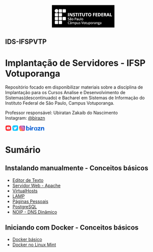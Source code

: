 <div align="center">
<img src="img/vtp_ifsp-pb.png" width="40%">
</div>

## IDS-IFSPVTP
# Implantação de Servidores - IFSP Votuporanga

Repositório focado em disponibilizar materiais sobre a disciplina de Implantação para os Cursos Analise e Desenvolvimento de Sistemas(descontinuado) e Bacharel em Sistemas de Informação do Instituto Federal de São Paulo, Campus Votuporanga.

Professor responsável: Ubiratan Zakaib do Nascimento
<br>Instagram: [@birazn](https://www.instagram.com/birazn)

<img src="img/birazn-social.png" width="25%" />

<br>

# Sumário

## Instalando manualmente - Conceitos básicos
* [Editor de Texto](https://github.com/birazn/IDS-IFSPVTP/blob/master/Aulas/01-Editor_Texto.md)
* [Servidor Web - Apache](https://github.com/birazn/IDS-IFSPVTP/blob/master/Aulas/02-ServidorWeb.md)
* [VirtualHosts](https://github.com/birazn/IDS-IFSPVTP/blob/master/Aulas/03-VirtualHosts.md)
* [LAMP](https://github.com/birazn/IDS-IFSPVTP/blob/master/Aulas/04-LAMP.md)
* [Páginas Pessoais](https://github.com/birazn/IDS-IFSPVTP/blob/master/Aulas/05-Paginas_Pessoais.md)
* [PostgreSQL](https://github.com/birazn/IDS-IFSPVTP/blob/master/Aulas/06-PostgreSQL.md)
* [NOIP - DNS Dinâmico](https://github.com/birazn/IDS-IFSPVTP/blob/master/Aulas/07-DNS_Dinâmico_NOIP.md)

## Iniciando com Docker - Conceitos básicos
* [Docker básico](https://github.com/birazn/IDS-IFSPVTP/blob/master/Aulas/08-Iniciando_com_Docker.md)
* [Docker no Linux Mint](https://github.com/birazn/IDS-IFSPVTP/blob/master/Aulas/09-Docker_LinuxMint_21.md)